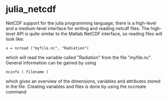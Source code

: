 julia_netcdf
============

NetCDF support for the julia programming language, there is a high-level and a medium-level interface for writing and reading netcdf files. 
The high-level API is quite similar to the Matlab NetCDF interface, so reading files will look like:

    x = ncread ("myfile.nc", "Radiation")
    
which will read the variable called "Radiation" from the file "myfile.nc". General information can be gained by using 

    ncinfo ( filename )
    
which gives an overview of the dimensions, variables and attributes stored in the file. Creating variables and files is done by using the nccreate command 